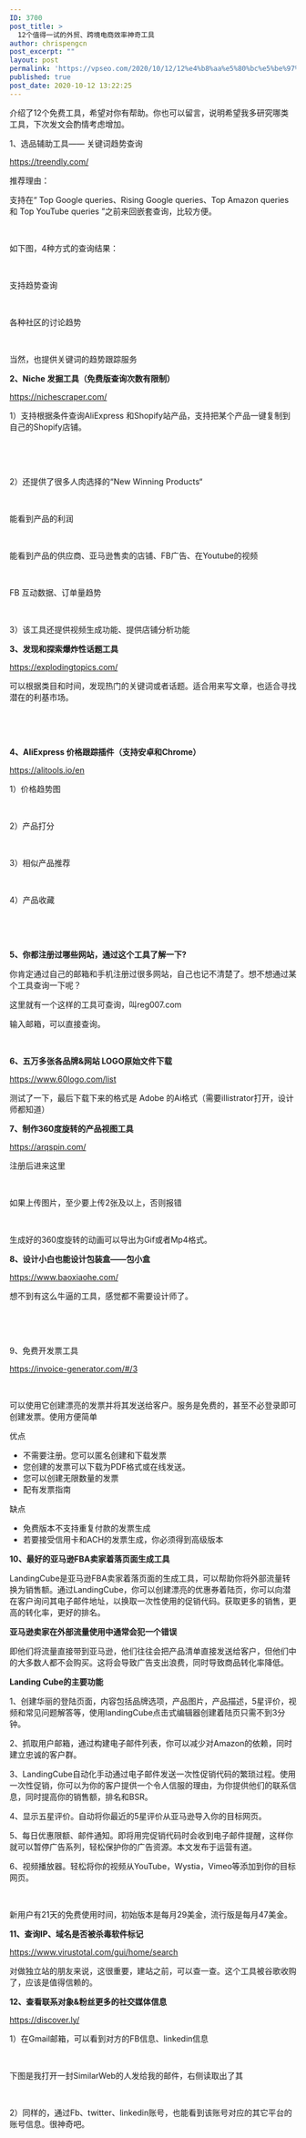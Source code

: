 ```yaml
---
ID: 3700
post_title: >
  12个值得一试的外贸、跨境电商效率神奇工具
author: chrispengcn
post_excerpt: ""
layout: post
permalink: 'https://vpseo.com/2020/10/12/12%e4%b8%aa%e5%80%bc%e5%be%97%e4%b8%80%e8%af%95%e7%9a%84%e5%a4%96%e8%b4%b8%e3%80%81%e8%b7%a8%e5%a2%83%e7%94%b5%e5%95%86%e6%95%88%e7%8e%87%e7%a5%9e%e5%a5%87%e5%b7%a5%e5%85%b7/'
published: true
post_date: 2020-10-12 13:22:25
---
```

介绍了12个免费工具，希望对你有帮助。你也可以留言，说明希望我多研究哪类工具，下次发文会酌情考虑增加。

1、选品辅助工具—— 关键词趋势查询

https://treendly.com/

推荐理由：

支持在“ Top Google queries、Rising Google queries、Top Amazon queries 和 Top YouTube queries ”之前来回嵌套查询，比较方便。

&nbsp;

如下图，4种方式的查询结果：

&nbsp;
<div id="leaveinfo_article_medium"></div>
支持趋势查询

&nbsp;

各种社区的讨论趋势

&nbsp;

当然，也提供关键词的趋势跟踪服务

<strong>2、Niche 发掘工具（免费版查询次数</strong><strong>有限制）</strong>

https://nichescraper.com/

1）支持根据条件查询AliExpress 和Shopify站产品，支持把某个产品一键复制到自己的Shopify店铺。

&nbsp;

&nbsp;

2）还提供了很多人肉选择的“New Winning Products“

&nbsp;

能看到产品的利润

&nbsp;

能看到产品的供应商、亚马逊售卖的店铺、FB广告、在Youtube的视频

&nbsp;

FB 互动数据、订单量趋势

&nbsp;

3）该工具还提供视频生成功能、提供店铺分析功能

<strong>3、发现和探索爆炸性话题工具</strong>

https://explodingtopics.com/

可以根据类目和时间，发现热门的关键词或者话题。适合用来写文章，也适合寻找潜在的利基市场。

&nbsp;

&nbsp;

<strong>4、AliExpress 价格跟踪插件（支持安卓和Chrome）</strong>

https://alitools.io/en

1）价格趋势图

&nbsp;

2）产品打分

&nbsp;

3）相似产品推荐

&nbsp;

4）产品收藏

&nbsp;

&nbsp;

<strong>5、你都注册过哪些网站，通过这个工具了解一下?</strong>

你肯定通过自己的邮箱和手机注册过很多网站，自己也记不清楚了。想不想通过某个工具查询一下呢？

这里就有一个这样的工具可查询，叫reg007.com

输入邮箱，可以直接查询。

&nbsp;

<strong>6、五万多张各品牌&amp;网站 LOGO原始文件下载</strong>

https://www.60logo.com/list

测试了一下，最后下载下来的格式是 Adobe 的Ai格式（需要illistrator打开，设计师都知道）

<strong>7、制作360度旋转的产品视图工具</strong>

https://arqspin.com/

注册后进来这里

&nbsp;

如果上传图片，至少要上传2张及以上，否则报错

&nbsp;

生成好的360度旋转的动画可以导出为Gif或者Mp4格式。

<strong>8、设计小白也能设计包装盒——包小盒</strong>

https://www.baoxiaohe.com/

想不到有这么牛逼的工具，感觉都不需要设计师了。

&nbsp;

&nbsp;

9、免费开发票工具

https://invoice-generator.com/#/3

&nbsp;

可以使用它创建漂亮的发票并将其发送给客户。服务是免费的，甚至不必登录即可创建发票。使用方便简单

优点
<ul>
 	<li>不需要注册。您可以匿名创建和下载发票</li>
 	<li>您创建的发票可以下载为PDF格式或在线发送。</li>
 	<li>您可以创建无限数量的发票</li>
 	<li>配有发票指南</li>
</ul>
缺点
<ul>
 	<li>免费版本不支持重复付款的发票生成</li>
 	<li>若要接受信用卡和ACH的发票生成，你必须得到高级版本</li>
</ul>
<strong>10、最好的亚马逊FBA卖家着落页面生成工具</strong>

LandingCube是亚马逊FBA卖家着落页面的生成工具，可以帮助你将外部流量转换为销售额。通过LandingCube，你可以创建漂亮的优惠券着陆页，你可以向潜在客户询问其电子邮件地址，以换取一次性使用的促销代码。获取更多的销售，更高的转化率，更好的排名。

<strong>亚马逊卖家在外部流量使用中通常会犯一个错误</strong>

即他们将流量直接带到亚马逊，他们往往会把产品清单直接发送给客户，但他们中的大多数人都不会购买。这将会导致广告支出浪费，同时导致商品转化率降低。

<strong>Landing Cube的主要功能</strong>

1、创建华丽的登陆页面，内容包括品牌选项，产品图片，产品描述，5星评价，视频和常见问题解答等，使用landingCube点击式编辑器创建着陆页只需不到3分钟。

2、抓取用户邮箱，通过构建电子邮件列表，你可以减少对Amazon的依赖，同时建立忠诚的客户群。

3、LandingCube自动化手动通过电子邮件发送一次性促销代码的繁琐过程。使用一次性促销，你可以为你的客户提供一个令人信服的理由，为你提供他们的联系信息，同时提高你的销售额，排名和BSR。

4、显示五星评价。自动将你最近的5星评价从亚马逊导入你的目标网页。

5、每日优惠限额、邮件通知。即将用完促销代码时会收到电子邮件提醒，这样你就可以暂停广告系列，轻松保护你的广告资源。本文发布于运营有道。

6、视频播放器。轻松将你的视频从YouTube，Wystia，Vimeo等添加到你的目标网页。

&nbsp;

新用户有21天的免费使用时间，初始版本是每月29美金，流行版是每月47美金。

<strong>11、查询IP、域名是否被杀毒软件标记</strong>

https://www.virustotal.com/gui/home/search

对做独立站的朋友来说，这很重要，建站之前，可以查一查。这个工具被谷歌收购了，应该是值得信赖的。

<strong>12、查看联系对象&amp;粉丝更多的社交媒体信息</strong>

https://discover.ly/

1）在Gmail邮箱，可以看到对方的FB信息、linkedin信息

&nbsp;

下图是我打开一封SimilarWeb的人发给我的邮件，右侧读取出了其

&nbsp;

2）同样的，通过Fb、twitter、linkedin账号，也能看到该账号对应的其它平台的账号信息。很神奇吧。

&nbsp;

&nbsp;
<h4></h4>